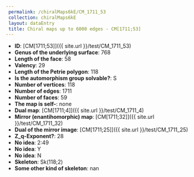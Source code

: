 ```yaml
--- 
 permalink: /chiralMaps6kE/CM_1711_53 
 collection: chiralMaps6kE
 layout: dataEntry
 title: Chiral maps up to 6000 edges - CM[1711;53]
---
```


- **ID**: [CM[1711;53]]({{ site.url }}/test/CM_1711_53)
- **Genus of the underlying surface**: 768
- **Length of the face**: 58
- **Valency**: 29
- **Length of the Petrie polygon**: 118
- **Is the automorphism group solvable?**: S
- **Number of vertices**: 118
- **Number of edges**: 1711
- **Number of faces**: 59
- **The map is self-**: none
- **Dual map**: [CM[1711;4]]({{ site.url }}/test/CM_1711_4)
- **Mirror (enantihomorphic) map**: [CM[1711;32]]({{ site.url }}/test/CM_1711_32)
- **Dual of the mirror image**: [CM[1711;25]]({{ site.url }}/test/CM_1711_25)
- **Z_q-Exponent?**: 28
- **No idea**:  2:49
- **No idea**: Y
- **No idea**: N
- **Skeleton**: Sk(118;2)
- **Some other kind of skeleton**: nan
